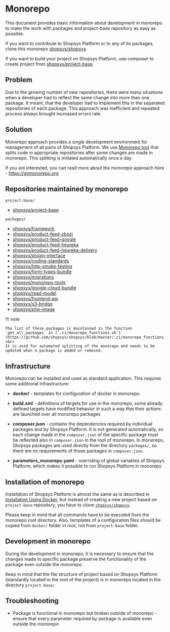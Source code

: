 # Monorepo

This document provides basic information about development in monorepo to make the work with packages and project-base repository as easy as possible.

If you want to contribute to Shopsys Platform or to any of its packages,
clone this monorepo [shopsys/shopsys](https://github.com/shopsys/shopsys).

If you want to build your project on Shopsys Platform,
use composer to create project from [shopsys/project-base](https://github.com/shopsys/project-base).

## Problem

Due to the growing number of new repositories, there were many situations when a developer had to reflect the same change
into more than one package. It meant, that the developer had to implement this in the separated repositories of each package.
This approach was inefficient and repeated process always brought increased errors rate.

## Solution

Monorepo approach provides a single development environment for management of all parts of Shopsys Platform.
We use [Monorepo tool](https://github.com/shopsys/monorepo-tools) that splits code in appropriate repositories
after some changes are made in monorepo. This splitting is initiated automatically once a day.

If you are interested, you can read more about the monorepo approach here - https://gomonorepo.org

## Repositories maintained by monorepo

`project-base/`

-   [shopsys/project-base](https://github.com/shopsys/project-base)

`packages/`

-   [shopsys/framework](https://github.com/shopsys/framework)
-   [shopsys/product-feed-zbozi](https://github.com/shopsys/product-feed-zbozi)
-   [shopsys/product-feed-google](https://github.com/shopsys/product-feed-google)
-   [shopsys/product-feed-heureka](https://github.com/shopsys/product-feed-heureka)
-   [shopsys/product-feed-heureka-delivery](https://github.com/shopsys/product-feed-heureka-delivery)
-   [shopsys/plugin-interface](https://github.com/shopsys/plugin-interface)
-   [shopsys/coding-standards](https://github.com/shopsys/coding-standards)
-   [shopsys/http-smoke-testing](https://github.com/shopsys/http-smoke-testing)
-   [shopsys/form-types-bundle](https://github.com/shopsys/form-types-bundle)
-   [shopsys/migrations](https://github.com/shopsys/migrations)
-   [shopsys/monorepo-tools](https://github.com/shopsys/monorepo-tools)
-   [shopsys/google-cloud-bundle](https://github.com/shopsys/google-cloud-bundle)
-   [shopsys/read-model](https://github.com/shopsys/read-model)
-   [shopsys/frontend-api](https://github.com/shopsys/frontend-api)
-   [shopsys/s3-bridge](https://github.com/shopsys/s3-bridge)
-   [shopsys/php-image](https://github.com/shopsys/php-image)

!!! note

    The list of these packages is maintained in the function `get_all_packages` in [`.ci/monorepo_functions.sh`](https://github.com/shopsys/shopsys/blob/master/.ci/monorepo_functions.sh).<br>
    It is used for automated splitting of the monorepo and needs to be updated when a package is added or removed.

## Infrastructure

Monorepo can be installed and used as standard application. This requires some additional infrastructure:

-   **docker/** - templates for configuration of docker in monorepo.

-   **build.xml** - definitions of targets for use in the monorepo, some already defined targets
    have modified behavior in such a way that their actions are launched over all monorepo packages

-   **composer.json** - contains the dependencies required by individual packages and by Shopsys Platform.
    It is not generated automatically, so each change made in the `composer.json` of the specific package must be reflected
    also in `composer.json` in the root of monorepo. In monorepo, Shopsys packages are used directly from the directory
    `packages/`, so there are no requirements of those packages in `composer.json`.

-   **parameters_monorepo.yaml** - overriding of global variables of Shopsys Platform, which makes it possible to run
    Shopsys Platform in monorepo

## Installation of monorepo

Installation of Shopsys Platform is almost the same as is described in [Installation Using Docker](../installation/installation-guide.md#installation-using-docker),
but instead of creating a new project based on `project-base` repository, you have to clone [`shopsys/shopsys`](https://github.com/shopsys/shopsys).

Please keep in mind that all commands have to be executed from the monorepo root directory.
Also, templates of a configuration files should be copied from `docker/` folder in root, not from `project-base` folder.

## Development in monorepo

During the development in monorepo, it is necessary to ensure that the changes made in specific package
preserve the functionality of the package even outside the monorepo.

Keep in mind that the file structure of project based on Shopsys Platform (standardly located in the root of the project) is in monorepo
located in the directory `project-base/`.

## Troubleshooting

-   Package is functional in monorepo but broken outside of monorepo - ensure that every parameter required by package
    is available even outside the monorepo

